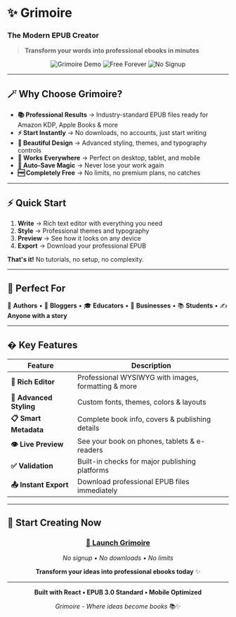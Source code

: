 # ✨ Grimoire
### The Modern EPUB Creator

> **Transform your words into professional ebooks in minutes**

<div align="center">

![Grimoire Demo](https://img.shields.io/badge/✨-Live_Demo-8b5cf6?style=for-the-badge)
![Free Forever](https://img.shields.io/badge/💝-Free_Forever-10b981?style=for-the-badge)
![No Signup](https://img.shields.io/badge/🚀-No_Signup_Required-f59e0b?style=for-the-badge)

</div>

---

## 🪄 **Why Choose Grimoire?**

- **📚 Professional Results** → Industry-standard EPUB files ready for Amazon KDP, Apple Books & more
- **⚡ Start Instantly** → No downloads, no accounts, just start writing
- **🎨 Beautiful Design** → Advanced styling, themes, and typography controls
- **📱 Works Everywhere** → Perfect on desktop, tablet, and mobile
- **💾 Auto-Save Magic** → Never lose your work again
- **🆓 Completely Free** → No limits, no premium plans, no catches

---

## ⚡ **Quick Start**

1. **Write** → Rich text editor with everything you need
2. **Style** → Professional themes and typography
3. **Preview** → See how it looks on any device
4. **Export** → Download your professional EPUB

**That's it!** No tutorials, no setup, no complexity.

---

## 🎯 **Perfect For**

📖 **Authors** • 📝 **Bloggers** • 🎓 **Educators** • 💼 **Businesses** • 📚 **Students** • ✍️ **Anyone with a story**

---

## � **Key Features**

| Feature | Description |
|---------|-------------|
| **📝 Rich Editor** | Professional WYSIWYG with images, formatting & more |
| **🎨 Advanced Styling** | Custom fonts, themes, colors & layouts |
| **📋 Smart Metadata** | Complete book info, covers & publishing details |
| **👁️ Live Preview** | See your book on phones, tablets & e-readers |
| **✅ Validation** | Built-in checks for major publishing platforms |
| **📤 Instant Export** | Download professional EPUB files immediately |

---

## 🌟 **Start Creating Now**

<div align="center">

### **[🚀 Launch Grimoire](http://localhost:5173)**

*No signup • No downloads • No limits*

**Transform your ideas into professional ebooks today** ✨

</div>

---

<div align="center">

**Built with React • EPUB 3.0 Standard • Mobile Optimized**

*Grimoire - Where ideas become books* 📚✨

</div>
